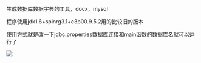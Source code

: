 生成数据库数据字典的工具，docx，mysql

程序使用jdk1.6+spinrg3.1+c3p00.9.5.2用的比较旧的版本

使用方式就是改一下jdbc.properties数据库连接和main函数的数据库名就可以运行了

![](https://i.imgur.com/lnl4Kf1.jpg)
